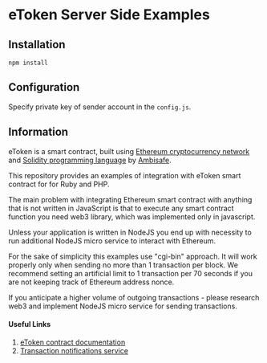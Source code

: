 # eToken Server Side Examples
## Installation

`npm install`

## Configuration

Specify private key of sender account in the `config.js`.

## Information

eToken is a smart contract, built using [Ethereum cryptocurrency network](https://ethereum.org/) and [Solidity programming language](https://solidity.readthedocs.io/en/latest/) by [Ambisafe](https://ambisafe.co/).

This repository provides an examples of integration with eToken smart contract for for Ruby and PHP.

The main problem with integrating Ethereum smart contract with anything that is not written in JavaScript
is that to execute any smart contract function you need web3 library, which was implemented only in javascript.

Unless your application is written in NodeJS you end up with necessity to run additional NodeJS micro service to interact with Ethereum.

For the sake of simplicity this examples use "cgi-bin" approach. It will work properly only when sending no more than 1 transaction per block. We recommend setting an artificial limit to 1 transaction per 70 seconds if you are not keeping track of Ethereum address nonce.

If you anticipate a higher volume of outgoing transactions - please research web3 and implement NodeJS micro service for sending transactions.

#### Useful Links

1. [eToken contract documentation](https://github.com/Ambisafe/etoken-docs/wiki/eToken-Standard-Token-API "eToken contract documentation")
2. [Transaction notifications service](https://github.com/Ambisafe/etoken-docs/wiki/Transaction-Notifications "Transaction notifications service")
